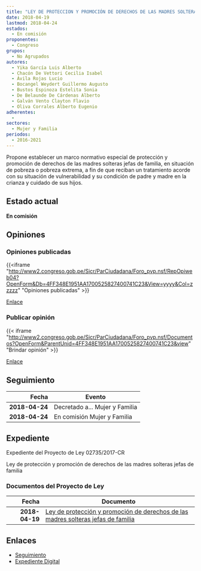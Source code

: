 ```yaml
---
title: "LEY DE PROTECCION Y PROMOCIÓN DE DERECHOS DE LAS MADRES SOLTERAS JEFAS DE FAMILIA"
date: 2018-04-19
lastmod: 2018-04-24
estados: 
  - En comisión
proponentes: 
  - Congreso
grupos: 
  - No Agrupados
autores: 
  - Yika García Luis Alberto
  - Chacón De Vettori Cecilia Isabel
  - Ávila Rojas Lucio
  - Bocangel Weydert Guillermo Augusto
  - Bustos Espinoza Estelita Sonia
  - De Belaunde De Cárdenas Alberto
  - Galván Vento Clayton Flavio
  - Oliva Corrales Alberto Eugenio
adherentes: 
  - 
sectores: 
  - Mujer y Familia
periodos: 
  - 2016-2021
---
```


Propone establecer un marco normativo especial de protección y promoción de derechos de las madres solteras jefas de familia, en situación de pobreza o pobreza extrema, a fin de que reciban un tratamiento acorde con su situación de vulnerabilidad y su condición de padre y madre en la crianza y cuidado de sus hijos.


## Estado actual

**En comisión**

## Opiniones

### Opiniones publicadas

{{<iframe "http://www2.congreso.gob.pe/Sicr/ParCiudadana/Foro_pvp.nsf/RepOpiweb04?OpenForm&Db=4FF348E1951AA1700525827400741C23&View=yyyy&Col=zzzzz" "Opiniones publicadas" >}}

[Enlace](http://www2.congreso.gob.pe/Sicr/ParCiudadana/Foro_pvp.nsf/RepOpiweb04?OpenForm&Db=4FF348E1951AA1700525827400741C23&View=yyyy&Col=zzzzz)
### Publicar opinión

{{< iframe "http://www2.congreso.gob.pe/Sicr/ParCiudadana/Foro_pvp.nsf/Documentos?OpenForm&ParentUnid=4FF348E1951AA1700525827400741C23&view" "Brindar opinión" >}}

[Enlace](http://www2.congreso.gob.pe/Sicr/ParCiudadana/Foro_pvp.nsf/Documentos?OpenForm&ParentUnid=4FF348E1951AA1700525827400741C23&view)

## Seguimiento

| Fecha | Evento |
|------:|--------|
| **2018-04-24** | Decretado a... Mujer y Familia|
| **2018-04-24** | En comisión Mujer y Familia|


## Expediente

Expediente del Proyecto de Ley 02735/2017-CR

Ley de protección y promoción de derechos de las madres solteras jefas de familia


### Documentos del Proyecto de Ley

| Fecha | Documento |
|------:|--------|
| **2018-04-19** | [Ley de protección y promoción de derechos de las madres solteras jefas de familia](http://www.leyes.congreso.gob.pe/Documentos/2016_2021/Proyectos_de_Ley_y_de_Resoluciones_Legislativas/PL0273520180419.pdf) |

## Enlaces 

- [Seguimiento](http://www2.congreso.gob.pe/Sicr/TraDocEstProc/CLProLey2016.nsf/f7fff46988ca05b1052578e100829cc7/a02ba164d3b88a7f05258274008105ff?OpenDocument)
- [Expediente Digital](http://www2.congreso.gob.pe/Sicr/TraDocEstProc/CLProLey2016.nsf/f7fff46988ca05b1052578e100829cc7/a02ba164d3b88a7f05258274008105ff?OpenDocument&Click=05257FB7005EB655.eb71d0cf91d8294e05256cdf006b5706/$Body/0.1C6C)
